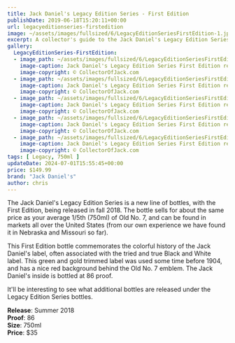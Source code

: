 ```yaml
---
title: Jack Daniel's Legacy Edition Series - First Edition
publishDate: 2019-06-18T15:20:11+00:00
url: legacyeditionseries-firstedition
image: ~/assets/images/fullsized/6/LegacyEditionSeriesFirstEdition-1.jpg
excerpt: A collector's guide to the Jack Daniel's Legacy Edition Series First Edition release, the green label
gallery:
  LegacyEditionSeries-FirstEdition:
  - image_path: ~/assets/images/fullsized/6/LegacyEditionSeriesFirstEdition-1.jpg
    image-caption: Jack Daniel's Legacy Edition Series First Edition release, the green label
    image-copyright: © CollectorOfJack.com
  - image_path: ~/assets/images/fullsized/6/LegacyEditionSeriesFirstEdition-2.jpg
    image-caption: Jack Daniel's Legacy Edition Series First Edition release, the green label
    image-copyright: © CollectorOfJack.com
  - image_path: ~/assets/images/fullsized/6/LegacyEditionSeriesFirstEdition-3.jpg
    image-caption: Jack Daniel's Legacy Edition Series First Edition release, the green label
    image-copyright: © CollectorOfJack.com
  - image_path: ~/assets/images/fullsized/6/LegacyEditionSeriesFirstEdition-4.jpg
    image-caption: Jack Daniel's Legacy Edition Series First Edition release, the green label
    image-copyright: © CollectorOfJack.com
  - image_path: ~/assets/images/fullsized/6/LegacyEditionSeriesFirstEdition-5.jpg
    image-caption: Jack Daniel's Legacy Edition Series First Edition release, the green label
    image-copyright: © CollectorOfJack.com
tags: [ Legacy, 750ml ]
updateDate: 2024-07-01T15:55:45+00:00
price: $149.99
brand: "Jack Daniel's"
author: chris
---
```

The Jack Daniel's Legacy Edition Series is a new line of bottles, with the First Edition, being released in fall 2018. The bottle sells for about the same price as your average 1/5th (750ml) of Old No. 7, and can be found in markets all over the United States (from our own experience we have found it in Nebraska and Missouri so far).   

  
This First Edition bottle commemorates the colorful history of the Jack Daniel's label, often associated with the tried and true Black and White label. This green and gold trimmed label was used some time before 1904, and has a nice red background behind the Old No. 7 emblem. The Jack Daniel's inside is bottled at 86 proof.   
   
It'll be interesting to see what additional bottles are released under the Legacy Edition Series bottles.   
   
**Release**: Summer 2018   
**Proof**: 86   
**Size**: 750ml  
**Price**: $35   




